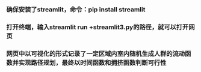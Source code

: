 ### 确保安装了streamlit，命令：pip install streamlit
### 打开终端，输入streamlit run +streamlit3.py的路径，就可以打开网页
### 网页中以可视化的形式记录了一定区域内室内随机生成人群的流动函数并实现路径规划，最终以时间函数和拥挤函数判断可行性

